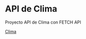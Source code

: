 # API de Clima
Proyecto API de Clima con FETCH API  

[Clima](https://exquisite-dragon-5859e5.netlify.app)
